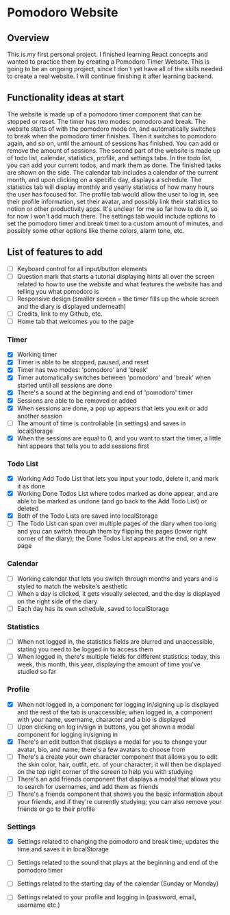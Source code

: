 # Pomodoro Website

## Overview
This is my first personal project. I finished learning React concepts and wanted to practice them by creating a Pomodoro Timer Website. This is going to be an ongoing project, since I don't yet have all of the skills needed to create a real website. I will continue finishing it after learning backend.

## Functionality ideas at start
The website is made up of a pomodoro timer component that can be stopped or reset. The timer has two modes: pomodoro and break. The website starts of with the pomodoro mode on, and automatically switches to break when the pomodoro timer finishes. Then it switches to pomodoro again, and so on, until the amount of sessions has finished. You can add or remove the amount of sessions.
The second part of the website is made up of todo list, calendar, statistics, profile, and settings tabs. In the todo list, you can add your current todos, and mark them as done. The finished tasks are shown on the side. The calendar tab includes a calendar of the current month, and upon clicking on a specific day, displays a schedule. The statistics tab will display monthly and yearly statistics of how many hours the user has focused for. The profile tab would allow the user to log in, see their profile information, set their avatar, and possibly link their statistics to notion or other productivity apps. It's unclear for me so far how to do it, so for now I won't add much there. The settings tab would include options to set the pomodoro timer and break timer to a custom amount of minutes, and possibly some other options like theme colors, alarm tone, etc.

## List of features to add
- [ ] Keyboard control for all input/button elements
- [ ] Question mark that starts a tutorial displaying hints all over the screen related to how to use the website and what features the website has and telling you what pomodoro is
- [ ] Responsive design (smaller screen = the timer fills up the whole screen and the diary is displayed underneath)
- [ ] Credits, link to my Github, etc.
- [ ] Home tab that welcomes you to the page
### Timer
- [x] Working timer
- [x] Timer is able to be stopped, paused, and reset
- [x] Timer has two modes: 'pomodoro' and 'break'
- [x] Timer automatically switches between 'pomodoro' and 'break' when started until all sessions are done
- [x] There's a sound at the beginning and end of 'pomodoro' timer
- [x] Sessions are able to be removed or added
- [x] When sessions are done, a pop up appears that lets you exit or add another session
- [ ] The amount of time is controllable (in settings) and saves in localStorage
- [x] When the sessions are equal to 0, and you want to start the timer, a little hint appears that tells you to add sessions first
### Todo List
- [x] Working Add Todo List that lets you input your todo, delete it, and mark it as done
- [x] Working Done Todos List where todos marked as done appear, and are able to be marked as undone (and go back to the Add Todo List) or deleted
- [x] Both of the Todo Lists are saved into localStorage
- [ ] The Todo List can span over multiple pages of the diary when too long and you can switch through them by flipping the pages (lower right corner of the diary); the Done Todos List appears at the end, on a new page
### Calendar
- [ ] Working calendar that lets you switch through months and years and is styled to match the website's aesthetic
- [ ] When a day is clicked, it gets visually selected, and the day is displayed on the right side of the diary
- [ ] Each day has its own schedule, saved to localStorage
### Statistics
- [ ] When not logged in, the statistics fields are blurred and unaccessible, stating you need to be logged in to access them
- [ ] When logged in, there's multiple fields for different statistics: today, this week, this month, this year, displaying the amount of time you've studied so far
### Profile
- [x] When not logged in, a component for logging in/signing up is displayed and the rest of the tab is unaccessible; when logged in, a component with your name, username, character and a bio is displayed
- [ ] Upon clicking on log in/sign in buttons, you get shown a modal component for logging in/signing in
- [x] There's an edit button that displays a modal for you to change your avatar, bio, and name; there's a few avatars to choose from
- [ ] There's a create your own character component that allows you to edit the skin color, hair, outfit, etc. of your character; it will then be displayed on the top right corner of the screen to help you with studying
- [ ] There's an add friends component that displays a modal that allows you to search for usernames, and add them as friends
- [ ] There's a friends component that shows you the basic information about your friends, and if they're currently studying; you can also remove your friends or go to their profile
### Settings
- [x] Settings related to changing the pomodoro and break time; updates the time and saves it in localStorage
- [ ] Settings related to the sound that plays at the beginning and end of the pomodoro timer
- [ ] Settings related to the starting day of the calendar (Sunday or Monday)
- [ ] Settings related to your profile and logging in (password, email, username etc.)


